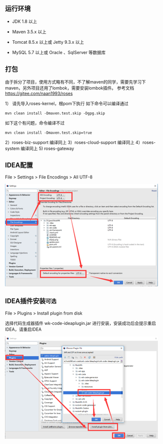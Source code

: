 ## 运行环境

* JDK 1.8 以上

* Maven 3.5.x 以上

* Tomcat 8.5.x 以上或 Jetty 9.3.x 以上

* MySQL 5.7 以上或 Oracle 、SqlServer 等数据库

## 打包
由于拆分了项目，使用方式略有不同，不了解maven的同学，需要先学习下maven，另外项目还用了lombok，需要安装lombok插件。
参考文档
https://gitee.com/naan1993/roses

1） 请先导入roses-kernel，根pom下执行
如下命令可以编译通过
```
mvn clean install -Dmaven.test.skip -Dgpg.skip
```

如下这个有问题，命令编译不过
```
mvn clean install -Dmaven.test.skip=true
```

2）roses-biz-support 编译同上
3）roses-cloud-support 编译同上
4）roses-system 编译同上
5) roses-gateway






## IDEA配置

File > Settings > File Encodings > All UTF-8

![IDEA编码设置](../images/01.png)

##  IDEA插件安装`可选`

File > Plugins > Install plugin from disk

选择代码生成器插件 wk-code-ideaplugin.jar 进行安装，安装成功后会提示重启IDEA，请重启IDEA

![IDEA插件截图](../images/02.png)
